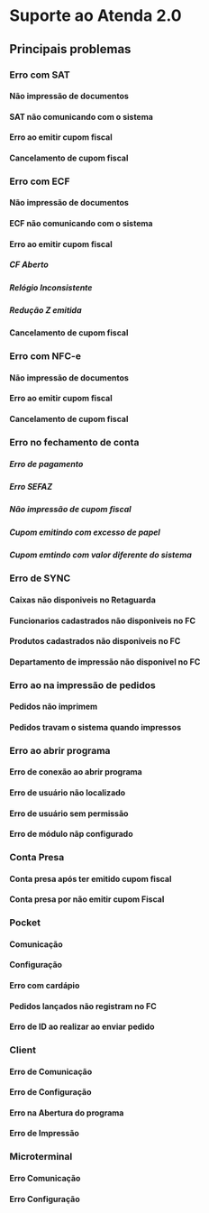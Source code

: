 <!-- TITLE: Suporte -->
<!-- SUBTITLE:Mapa de incidentes para o Help Desk-->

# Suporte ao Atenda 2.0
## Principais problemas
### Erro com SAT
#### Não impressão de documentos
#### SAT não comunicando com o sistema
#### Erro ao emitir cupom fiscal
#### Cancelamento de cupom fiscal


### Erro com ECF
#### Não impressão de documentos
#### ECF não comunicando com o sistema
#### Erro ao emitir cupom fiscal
##### CF Aberto
##### Relógio Inconsistente
##### Redução Z emitida
#### Cancelamento de cupom fiscal

### Erro com NFC-e
#### Não impressão de documentos
#### Erro ao emitir cupom fiscal
#### Cancelamento de cupom fiscal

### Erro no fechamento de conta
##### Erro de pagamento
##### Erro SEFAZ
##### Não impressão de cupom fiscal
##### Cupom emitindo com excesso de papel
##### Cupom emtindo com valor diferente do sistema

### Erro de SYNC
#### Caixas não disponiveis no Retaguarda
#### Funcionarios cadastrados não disponiveis no FC
#### Produtos cadastrados não disponiveis no FC
#### Departamento de impressão não disponivel no FC

### Erro ao na impressão de pedidos
#### Pedidos não imprimem
#### Pedidos travam o sistema quando impressos

### Erro ao abrir programa
#### Erro de conexão ao abrir programa 
#### Erro de usuário não localizado
#### Erro de usuário sem permissão
#### Erro de módulo nãp configurado

### Conta Presa
#### Conta presa após ter emitido cupom fiscal
#### Conta presa por não emitir cupom Fiscal

### Pocket 
#### Comunicação
#### Configuração
#### Erro com cardápio
#### Pedidos lançados não registram no FC
#### Erro de ID ao realizar ao enviar pedido

### Client 
#### Erro de Comunicação
#### Erro de Configuração
#### Erro na Abertura do programa
#### Erro de Impressão


### Microterminal
#### Erro Comunicação
#### Erro Configuração

